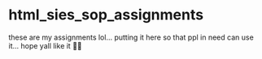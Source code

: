 # html_sies_sop_assignments
these are my assignments lol... putting it here so that ppl in need can use it...
hope yall like it 💜💜
